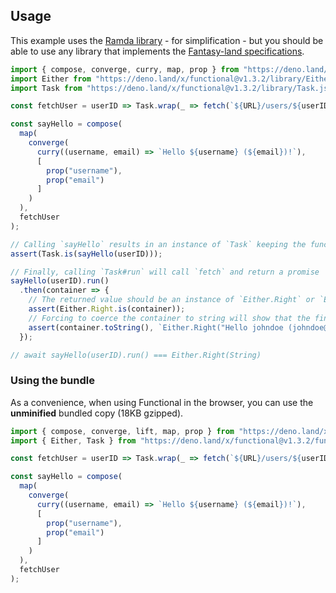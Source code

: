 ## Usage

This example uses the [Ramda library](https://ramdajs.com) - for simplification - but you should be able to use any library that implements
the [Fantasy-land specifications](https://github.com/fantasyland/fantasy-land).

```js
import { compose, converge, curry, map, prop } from "https://deno.land/x/ramda@v0.27.2/mod.ts";
import Either from "https://deno.land/x/functional@v1.3.2/library/Either.js";
import Task from "https://deno.land/x/functional@v1.3.2/library/Task.js";

const fetchUser = userID => Task.wrap(_ => fetch(`${URL}/users/${userID}`).then(response => response.json()));

const sayHello = compose(
  map(
    converge(
      curry((username, email) => `Hello ${username} (${email})!`),
      [
        prop("username"),
        prop("email")
      ]
    )
  ),
  fetchUser
);

// Calling `sayHello` results in an instance of `Task` keeping the function pure.
assert(Task.is(sayHello(userID)));

// Finally, calling `Task#run` will call `fetch` and return a promise
sayHello(userID).run()
  .then(container => {
    // The returned value should be an instance of `Either.Right` or `Either.Left`
    assert(Either.Right.is(container));
    // Forcing to coerce the container to string will show that the final value is our message.
    assert(container.toString(), `Either.Right("Hello johndoe (johndoe@gmail.com)!")`);
  });

// await sayHello(userID).run() === Either.Right(String)
```

### Using the bundle

As a convenience, when using Functional in the browser, you can use the **unminified** bundled copy (18KB gzipped).

```js
import { compose, converge, lift, map, prop } from "https://deno.land/x/ramda@v0.27.2/mod.ts";
import { Either, Task } from "https://deno.land/x/functional@v1.3.2/functional.js";

const fetchUser = userID => Task.wrap(_ => fetch(`${URL}/users/${userID}`).then(response => response.json()));

const sayHello = compose(
  map(
    converge(
      curry((username, email) => `Hello ${username} (${email})!`),
      [
        prop("username"),
        prop("email")
      ]
    )
  ),
  fetchUser
);
```
